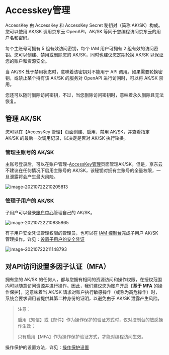 # Accesskey管理

AccessKey 由 AccessKey 和 AccessKey Secret 秘钥对（简称 AK/SK）构成。您可以使用 AK/SK 调用京东云 OpenAPI，AK/SK 等同于您编程访问京东云的用户名和密码。

每个主账号可拥有 5 组有效访问密钥，每个 IAM 用户可拥有 2 组有效的访问密钥。您可以创建、禁用或删除您的 AK/SK，同时也建议您定期轮换 AK/SK 以保证您的账户和资源安全。

当 AK/SK 处于禁用状态时，意味着该密钥对不能用于 API  调用。如果需要轮换密钥，或禁止某个持有该 AK/SK 的服务对 OpenAPI 进行访问时，可以将 AK/SK 禁用。

您还可以随时删除访问密钥，不过，当您删除访问密钥时，意味着永久删除且无法恢复。

## 管理 AK/SK

您可以在【AccessKey 管理】页面创建、启用、禁用 AK/SK，并查看指定 AK/SK 的最后一次调用记录，以决定是否对 AK/SK 执行轮换。

### 管理主账号的 AK/SK

主账号登录后，可以在账户管理-[AccessKey管理](https://uc.jdcloud.com/account/accesskey)页面管理AK/SK。但是，京东云不建议在任何情况下启用主账号的 AK/SK，该秘钥对拥有主账号的全量权限，一旦泄露将会产生最大风险。

![image-20210722210205813](C:\Users\xialiwen\AppData\Roaming\Typora\typora-user-images\image-20210722210205813.png)

### 管理子用户的 AK/SK

子用户可以登录[账户中心](https://uc.jdcloud.com/subaccount/subaccount-accesskey)管理自己的 AK/SK。

![image-20210722210835865](C:\Users\xialiwen\AppData\Roaming\Typora\typora-user-images\image-20210722210835865.png)

有子用户安全凭证管理权限的管理员，也可以在 [IAM 控制台](https://iam-console.jdcloud.com/subUser/list)完成子用户 AK/SK 管理操作。详见：[设置子用户的安全凭证](../../../../documentation/Management/IAM/Operation-manual/User-management/setting-user-credentials.md)

![image-20210722211148793](C:\Users\xialiwen\AppData\Roaming\Typora\typora-user-images\image-20210722211148793.png)

## 对API访问设置多因子认证（MFA）

拥有您的 AK/SK 的任何人，都与您拥有相同的资源访问和操作权限，在授权范围内可以随意访问资源并进行操作。因此，我们建议您为账户开启【**基于 MFA** 的操作保护】，这意味着当 AK/SK 请求对账户执行敏感操作（或称为高危操作）时，系统会要求调用者提供其第二种身份的证明，以避免由于 AK/SK 泄露产生风险。

> 注意：
>
> 启用【短信】或【邮件】作为操作保护的验证方式时，仅对控制台的敏感操作生效；
>
> 只有启用【MFA】作为操作保护验证方式，才能对编程访问生效。

操作保护的设置方法，详见：[操作保护设置](../../../../documentation/User-Service/Security-Operation-Protection/Operation-Protection.md)
